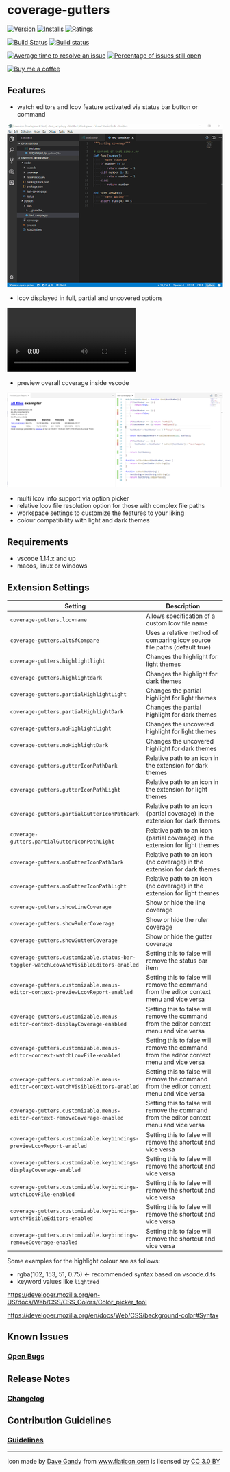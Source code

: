 # coverage-gutters
[![Version](https://vsmarketplacebadge.apphb.com/version/ryanluker.vscode-coverage-gutters.svg)](https://marketplace.visualstudio.com/items?itemName=ryanluker.vscode-coverage-gutters)
[![Installs](https://vsmarketplacebadge.apphb.com/installs/ryanluker.vscode-coverage-gutters.svg)](https://marketplace.visualstudio.com/items?itemName=ryanluker.vscode-coverage-gutters)
[![Ratings](https://vsmarketplacebadge.apphb.com/rating/ryanluker.vscode-coverage-gutters.svg)](https://marketplace.visualstudio.com/items?itemName=ryanluker.vscode-coverage-gutters)

[![Build Status](https://travis-ci.org/ryanluker/vscode-coverage-gutters.svg?branch=master)](https://travis-ci.org/ryanluker/vscode-coverage-gutters)
[![Build status](https://ci.appveyor.com/api/projects/status/8vb8t787frcqtrm7?svg=true)](https://ci.appveyor.com/project/ryanluker/vscode-coverage-gutters)

[![Average time to resolve an issue](https://isitmaintained.com/badge/resolution/ryanluker/vscode-coverage-gutters.svg)](https://isitmaintained.com/project/ryanluker/vscode-coverage-gutters "Average time to resolve an issue")
[![Percentage of issues still open](https://isitmaintained.com/badge/open/ryanluker/vscode-coverage-gutters.svg)](https://isitmaintained.com/project/ryanluker/vscode-coverage-gutters "Percentage of issues still open")

[![Buy me a coffee](https://www.paypalobjects.com/en_US/i/btn/btn_donate_SM.gif)](https://www.paypal.com/cgi-bin/webscr?cmd=_donations&business=XRWWCAZBYB9SG&lc=CA&item_name=vscode%2dcoverage%2dgutters&currency_code=CAD&bn=PP%2dDonationsBF%3abtn_donate_SM%2egif%3aNonHostedGuest)

## Features
- watch editors and lcov feature activated via status bar button or command

![Coverage Gutters features watch](images/coverage-gutters-features-3.gif)

- lcov displayed in full, partial and uncovered options

![Coverage Gutters features options](images/vs-gutters-preview-1.MP4)

- preview overall coverage inside vscode

![Coverage Gutters preview overall coverage](images/preview-lcov-1.PNG)

- multi lcov info support via option picker
- relative lcov file resolution option for those with complex file paths
- workspace settings to customize the features to your liking
- colour compatibility with light and dark themes

## Requirements
- vscode 1.14.x and up
- macos, linux or windows

## Extension Settings

|Setting | Description
|--------|------------
|`coverage-gutters.lcovname`|Allows specification of a custom lcov file name
|`coverage-gutters.altSfCompare`|Uses a relative method of comparing lcov source file paths (default true)
|`coverage-gutters.highlightlight`|Changes the highlight for light themes
|`coverage-gutters.highlightdark`|Changes the highlight for dark themes
|`coverage-gutters.partialHighlightLight`|Changes the partial highlight for light themes
|`coverage-gutters.partialHighlightDark`|Changes the partial highlight for dark themes
|`coverage-gutters.noHighlightLight`|Changes the uncovered highlight for light themes
|`coverage-gutters.noHighlightDark`|Changes the uncovered highlight for dark themes
|`coverage-gutters.gutterIconPathDark`|Relative path to an icon in the extension for dark themes
|`coverage-gutters.gutterIconPathLight`|Relative path to an icon in the extension for light themes
|`coverage-gutters.partialGutterIconPathDark`|Relative path to an icon (partial coverage) in the extension for dark themes
|`coverage-gutters.partialGutterIconPathLight`|Relative path to an icon (partial coverage) in the extension for light themes
|`coverage-gutters.noGutterIconPathDark`|Relative path to an icon (no coverage) in the extension for dark themes
|`coverage-gutters.noGutterIconPathLight`|Relative path to an icon (no coverage) in the extension for light themes
|`coverage-gutters.showLineCoverage`|Show or hide the line coverage
|`coverage-gutters.showRulerCoverage`|Show or hide the ruler coverage
|`coverage-gutters.showGutterCoverage`|Show or hide the gutter coverage
|`coverage-gutters.customizable.status-bar-toggler-watchLcovAndVisibleEditors-enabled`|Setting this to false will remove the status bar item
|`coverage-gutters.customizable.menus-editor-context-previewLcovReport-enabled`|Setting this to false will remove the command from the editor context menu and vice versa
|`coverage-gutters.customizable.menus-editor-context-displayCoverage-enabled`|Setting this to false will remove the command from the editor context menu and vice versa
|`coverage-gutters.customizable.menus-editor-context-watchLcovFile-enabled`|Setting this to false will remove the command from the editor context menu and vice versa
|`coverage-gutters.customizable.menus-editor-context-watchVisibleEditors-enabled`|Setting this to false will remove the command from the editor context menu and vice versa
|`coverage-gutters.customizable.menus-editor-context-removeCoverage-enabled`|Setting this to false will remove the command from the editor context menu and vice versa
|`coverage-gutters.customizable.keybindings-previewLcovReport-enabled`|Setting this to false will remove the shortcut and vice versa
|`coverage-gutters.customizable.keybindings-displayCoverage-enabled`|Setting this to false will remove the shortcut and vice versa
|`coverage-gutters.customizable.keybindings-watchLcovFile-enabled`|Setting this to false will remove the shortcut and vice versa
|`coverage-gutters.customizable.keybindings-watchVisibleEditors-enabled`|Setting this to false will remove the shortcut and vice versa
|`coverage-gutters.customizable.keybindings-removeCoverage-enabled`|Setting this to false will remove the shortcut and vice versa

Some examples for the highlight colour are as follows:
- rgba(102, 153, 51, 0.75) <- recommended syntax based on vscode.d.ts
- keyword values like `lightred`

<a>https://developer.mozilla.org/en-US/docs/Web/CSS/CSS_Colors/Color_picker_tool</a>

<a>https://developer.mozilla.org/en/docs/Web/CSS/background-color#Syntax</a>

## Known Issues
### [Open Bugs](https://github.com/ryanluker/vscode-coverage-gutters/issues?q=is%3Aopen+is%3Aissue+label%3Abug)

## Release Notes
### [Changelog](https://github.com/ryanluker/vscode-coverage-gutters/releases)

## Contribution Guidelines
### [Guidelines](/CONTRIBUTING.md)

-----------------------------------------------------------------------------------------------------------

<div>Icon made by <a href="http://www.flaticon.com/authors/dave-gandy" title="Dave Gandy">Dave Gandy</a> from <a href="http://www.flaticon.com" title="Flaticon">www.flaticon.com</a> is licensed by <a href="http://creativecommons.org/licenses/by/3.0/" title="Creative Commons BY 3.0" target="_blank">CC 3.0 BY</a></div>
